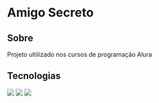 <h1>Amigo Secreto</h1>

<h2>Sobre</h2>
<p>Projeto ultilizado nos cursos de programação Alura</p>

## Tecnologias
<div>
  <img src="https://img.shields.io/badge/HTML-239120?style-for-the-badge&logo-htmlS&logocolor-white">
    <img src="https://img.shields.io/badge/CSS-239120?style-for-the-badge&logo-css3&logocolor-white">
      <img src="https://img.shields.io/badge/JavaScript-F7DF1E?style-for-the-badge&logo=javascript&logocolor-black">
</div>
